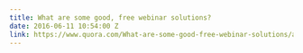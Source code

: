 ```yaml
---
title: What are some good, free webinar solutions?
date: 2016-06-11 10:54:00 Z
link: https://www.quora.com/What-are-some-good-free-webinar-solutions/answer/Gilles-Bertaux
---
```


